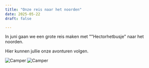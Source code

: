 ```yaml
---
title: "Onze reis naar het noorden"
date: 2025-05-22
draft: false

---
```


In juni gaan we een grote reis maken met ""Hectorhetbusje" naar het noorden.

Hier kunnen jullie onze avonturen volgen. 

![Camper](/images/camper.jpg)
![Camper](/images/camper2.jpg)

